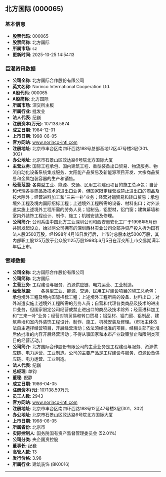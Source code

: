 ## 北方国际 (000065)

### 基本信息

- **股票代码**: 000065
- **股票简称**: 北方国际
- **所属市场**: sz
- **更新时间**: 2025-10-25 14:54:13

### 巨潮资讯数据

- **公司全称**: 北方国际合作股份有限公司
- **英文名称**: Norinco International Cooperation Ltd.
- **A股代码**: 000065
- **A股简称**: 北方国际
- **所属市场**: 深交所主板
- **所属行业**: 批发业
- **法人代表**: 纪巍
- **注册资本(万元)**: 107138.5874
- **成立日期**: 1984-12-01
- **上市日期**: 1998-06-05
- **官方网站**: www.norinco-intl.com
- **注册地址**: 北京市丰台区南四环西路188号总部基地12区47号楼3层(301、302)
- **办公地址**: 北京市石景山区政达路6号院北方国际大厦
- **主营业务**: 国际工程承包、国内建筑工程、重型装备出口贸易、物流服务、物流自动化设备系统集成服务、太阳能产品贸易及新能源项目开发、大宗商品贸易和金属包装容器的生产和销售。
- **经营范围**: 各类型工业、能源、交通、民用工程建设项目的施工总承包；自营和代理各类商品及技术的进出口业务，但国家限定经营或禁止进出口的商品及技术除外；经营进料加工和“三来一补”业务；经营对销贸易和转口贸易；承包境外工程及境内国际招标工程；上述境外工程所需的设备、材料出口；对外派遣实施上述境外工程所需的劳务人员；铝制品，铝型材，铝门窗；建筑幕墙和室内外装饰工程设计、制作、施工；机械安装及修理。
- **公司简介**: 公司系由中国北方工业深圳公司和西安惠安化工厂于1998年5月份共同发起设立，始以两公司拥有的深圳西林实业公司全部净资产投入折为国有法人股3500万股，经1998年4月16日发行后，上市时总股本达5000万股，其内部职工股125万股于公众股1125万股1998年6月5日在深交所上市交易期满半年后上市。

### 雪球数据

- **公司全称**: 北方国际合作股份有限公司
- **公司简称**: 北方国际
- **主营业务**: 工程建设与服务、资源供应链、电力运营、工业制造。
- **经营范围**: 　　各类型工业、能源、交通、民用工程建设项目的施工总承包；承包境外工程及境内国际招标工程；上述境外工程所需的设备、材料出口；对外派遣实施上述境外工程所需的劳务人员；自营和代理各类商品及技术的进出口业务，但国家限定公司经营或禁止进出口的商品及技术除外；经营进料加工和“三来一补”业务；经营对销贸易和转口贸易；铝型材、铝门窗、铝制品、建筑幕墙和室内外装饰工程设计、制作、施工、机械安装及修理。（市场主体依法自主选择经营项目，开展经营活动；依法须经批准的项目，经相关部门批准后依批准的内容开展经营活动；不得从事国家和本市产业政策禁止和限制类项目的经营活动。）
- **公司简介**: 北方国际合作股份有限公司的主营业务是工程建设与服务、资源供应链、电力运营、工业制造。公司的主要产品是工程建设与服务、资源设备供应链、电力运营、工业制造。
- **法人代表**: 纪巍
- **总经理**: 单钧
- **董秘**: 倪静
- **成立日期**: 1986-04-05
- **注册资本(元)**: 107138.59万元
- **员工人数**: 2943
- **官方网站**: www.norinco-intl.com
- **注册地址**: 北京市丰台区南四环西路188号12区47号楼3层(301、302)
- **办公地址**: 北京市石景山区政达路6号院北方国际大厦
- **上市日期**: 1998-06-05
- **所属省份**: 北京市
- **实际控制人**: 国务院国有资产监督管理委员会 (52.01%)
- **公司分类**: 央企国资控股
- **董事长**: 纪巍
- **高管人数**: 13
- **发行价格**: 3.98
- **所属行业**: 建筑装饰 (BK0016)

---